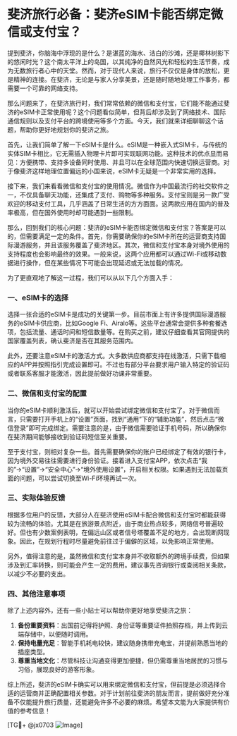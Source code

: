 # 斐济旅行必备：斐济eSIM卡能否绑定微信或支付宝？

提到斐济，你脑海中浮现的是什么？是湛蓝的海水、洁白的沙滩，还是椰林树影下的悠闲时光？这个南太平洋上的岛国，以其纯净的自然风光和轻松的生活节奏，成为无数旅行者心中的天堂。然而，对于现代人来说，旅行不仅仅是身体的放松，更是精神的连接。在斐济，无论是与家人分享美景，还是随时随地处理工作事务，都需要一个可靠的网络支持。

那么问题来了，在斐济旅行时，我们常常依赖的微信和支付宝，它们能不能通过斐济的eSIM卡正常使用呢？这个问题看似简单，但背后却涉及到了网络技术、国际通信规则以及支付平台的跨境使用等多个方面。今天，我们就来详细聊聊这个话题，帮助你更好地规划你的斐济之旅。

首先，让我们简单了解一下eSIM卡是什么。eSIM是一种嵌入式SIM卡，与传统的实体SIM卡相比，它无需插入物理卡片即可实现联网功能。这种技术的优点显而易见：方便携带、支持多设备同时使用、并且可以在全球范围内快速切换运营商。对于像斐济这样地理位置偏远的小国来说，eSIM卡无疑是一个非常实用的选择。

接下来，我们来看看微信和支付宝的使用情况。微信作为中国最流行的社交软件之一，不仅具备聊天功能，还集成了支付、购物等多种服务。支付宝则是另一款广受欢迎的移动支付工具，几乎涵盖了日常生活的方方面面。这两款应用在国内的普及率极高，但在国外使用时却可能遇到一些限制。

那么，回到我们的核心问题：斐济的eSIM卡能否绑定微信和支付宝？答案是可以的，但需要满足一定的条件。首先，你需要确保你的eSIM卡所在的运营商支持国际漫游服务，并且该服务覆盖了斐济地区。其次，微信和支付宝本身对境外使用的支持程度也会影响最终的效果。一般来说，这两个应用都可以通过Wi-Fi或移动数据进行操作，但在某些情况下可能会出现延迟或无法加载的情况。

为了更直观地了解这一过程，我们可以从以下几个方面入手：

### 一、eSIM卡的选择

选择一张合适的eSIM卡是成功的关键第一步。目前市面上有许多提供国际漫游服务的eSIM卡供应商，比如Google Fi、Airalo等。这些平台通常会提供多种套餐选项，包括流量、通话时间和短信数量等。在购买之前，建议仔细查看其官网提供的国家覆盖列表，确认斐济是否在其服务范围内。

此外，还要注意eSIM卡的激活方式。大多数供应商都支持在线激活，只需下载相应的APP并按照指引完成设置即可。不过也有部分平台要求用户输入特定的验证码或者联系客服才能激活，因此提前做好功课非常重要。

### 二、微信和支付宝的配置

当你的eSIM卡顺利激活后，就可以开始尝试绑定微信和支付宝了。对于微信而言，只需要打开手机上的“设置”页面，找到“通用”下的“辅助功能”，然后点击“微信登录”即可完成绑定。需要注意的是，由于微信需要验证手机号码，所以确保你在斐济期间能够接收到验证码短信至关重要。

至于支付宝，则相对复杂一些。首先需要确保你的账户已经绑定了有效的银行卡，因为境外交易往往需要进行身份验证。接着进入支付宝APP，依次点击“我的”→“设置”→“安全中心”→“境外使用设置”，开启相关权限。如果遇到无法加载页面的问题，可以尝试切换至Wi-Fi环境再试一次。

### 三、实际体验反馈

根据多位用户的反馈，大部分人在斐济使用eSIM卡配合微信和支付宝时都能获得较为流畅的体验。尤其是在旅游景点附近，由于商业热点较多，网络信号普遍较好。但也有少数案例表明，在偏远山区或者信号塔覆盖不足的地方，会出现断网现象。因此，在规划行程时尽量避免前往过于偏僻的区域，以免影响正常使用。

另外，值得注意的是，虽然微信和支付宝本身并不收取额外的跨境手续费，但如果涉及到汇率转换，则可能会产生一定的费用。建议事先咨询银行或查阅相关条款，以减少不必要的支出。

### 四、其他注意事项

除了上述内容外，还有一些小贴士可以帮助你更好地享受斐济之旅：

1. **备份重要资料**：出国前记得将护照、身份证等重要证件拍照存档，并上传到云端存储中，以便随时调用。
2. **保持电量充足**：智能手机耗电较快，建议随身携带充电宝，并提前熟悉当地的插座类型。
3. **尊重当地文化**：尽管科技让沟通变得更加便捷，但仍需尊重当地居民的习惯与习俗，展现良好的游客形象。

综上所述，斐济的eSIM卡确实可以用来绑定微信和支付宝，但前提是必须选择合适的运营商并正确配置相关参数。对于计划前往斐济的朋友而言，提前做好充分准备不仅能提升旅行质量，还能避免许多不必要的麻烦。希望本文能为大家提供有价值的参考信息！

[TG💪+ @jx0703 ![Image](https://github.com/user-attachments/assets/dbca1d08-cadb-493c-b0ec-ad6f7a83f270)]